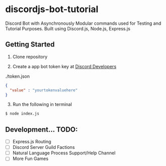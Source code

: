 # discordjs-bot-tutorial

Discord Bot with Asynchronously Modular commands used for Testing and Tutorial Purposes. 
Built using Discord.js, Node.js, Express.js

## Getting Started

1. Clone repository

2. Create a app bot token key at [Discord Developers](https://discordapp.com/developers/applications/me)

./token.json
```json
{
  "value" : "yourtokenvaluehere"
}
```

3. Run the following in terminal

```bash
$ node index.js
```

## Development... TODO:
- [ ] Express.js Routing
- [ ] Discord Server Guild Factions
- [ ] Natural Language Process Support/Help Channel
- [ ] More Fun Games
